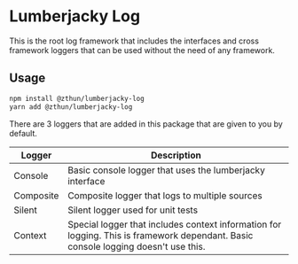 # Lumberjacky Log

This is the root log framework that includes the interfaces and cross framework loggers that can be used without the
need of any framework.

## Usage

```sh
npm install @zthun/lumberjacky-log
yarn add @zthun/lumberjacky-log
```

There are 3 loggers that are added in this package that are given to you by default.

| Logger    | Description                                                                                                                        |
| --------- | ---------------------------------------------------------------------------------------------------------------------------------- |
| Console   | Basic console logger that uses the lumberjacky interface                                                                           |
| Composite | Composite logger that logs to multiple sources                                                                                     |
| Silent    | Silent logger used for unit tests                                                                                                  |
| Context   | Special logger that includes context information for logging. This is framework dependant. Basic console logging doesn't use this. |
